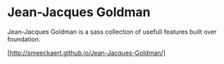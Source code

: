 # Jean-Jacques Goldman

Jean-Jacques Goldman is a sass collection of usefull features built over foundation.

[http://smeeckaert.github.io/Jean-Jacques-Goldman/]
